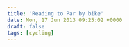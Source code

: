```yaml
---
title: 'Reading to Par by bike'
date: Mon, 17 Jun 2013 09:25:02 +0000
draft: false
tags: [cycling]
---
```


